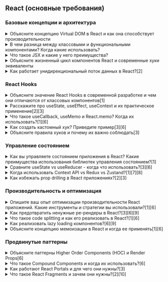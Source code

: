 ## React (основные требования)

### Базовые концепции и архитектура

<details>
<summary>Объясните концепцию Virtual DOM в React и как она способствует производительности</summary>

> Отличный вопрос! Давайте разберем концепцию Virtual DOM подробно, поскольку это одна из ключевых особенностей React.

## Что такое Virtual DOM?

**Virtual DOM (виртуальный DOM)** — это легковесное представление реального DOM в памяти JavaScript. Это **JavaScript-объект**, который содержит структуру и свойства элементов интерфейса, но не может напрямую манипулировать элементами на экране[1][2].

```javascript
// Пример Virtual DOM объекта
{
  type: 'div',
  props: {
    id: 'container',
    className: 'main-content'
  },
  children: [
    {
      type: 'h1',
      props: { className: 'title' },
      children: ['Hello World']
    },
    {
      type: 'button',
      props: { onClick: handleClick },
      children: ['Click me']
    }
  ]
}
```

## Как работает Virtual DOM?

### Процесс работы состоит из трех фаз:

**1. Render Phase (Фаза рендеринга)**

- React создает новое представление Virtual DOM при изменении состояния компонента
- Вызывается метод `render()` для генерации нового дерева Virtual DOM[3]

**2. Diffing Algorithm (Алгоритм сравнения)**

- React сравнивает новое Virtual DOM дерево с предыдущим снимком
- Определяются минимальные изменения, необходимые для обновления[4][5]

**3. Commit Phase (Фаза применения)**

- Применяются только необходимые изменения к реальному DOM
- Обновления группируются (batching) для оптимизации производительности[3]

## Как Virtual DOM улучшает производительность?

### 1. **Минимизация операций с реальным DOM**

Реальный DOM содержит сотни свойств для каждого элемента (align, title, lang, translate, dir, hidden, accessKey и т.д.)[6]. Virtual DOM — это простой JavaScript объект, манипуляции с которым значительно быстрее[7].

### 2. **Batch Updates (Групповые обновления)**

React собирает множественные изменения состояния в одну операцию обновления, избегая ненужных перерендеров[8][9].

### 3. **Эффективный алгоритм сравнения**

React использует эвристический O(n) алгоритм вместо стандартного O(n³), основанный на двух допущениях[9]:

- Элементы разных типов создают разные деревья
- Разработчик может указать стабильные элементы через `key` prop

### 4. **Избежание полной перерисовки**

Вместо обновления всего DOM дерева, React обновляет только измененные узлы[1][2].

## Процесс Reconciliation (Согласования)

**Reconciliation** — это процесс, который React использует для определения изменений между Virtual DOM деревьями[10]:

```javascript
// Было
<div>
  <Counter value={1} />
</div>

// Стало
<div>
  <Counter value={2} />
</div>

// React обновит только prop 'value', сохранив компонент
```

### Правила сравнения:

1. **Разные типы элементов** → полная замена поддерева[11]
2. **Одинаковые типы** → обновление только измененных атрибутов[4]
3. **Списки элементов** → использование `key` для оптимального сопоставления[11]

## Практический пример

```javascript
function UserList({ users }) {
  return (
    <ul>
      {users.map((user) => (
        <li key={user.id}>{user.name}</li>
      ))}
    </ul>
  );
}

// При добавлении нового пользователя:
// Virtual DOM: создается новое дерево с дополнительным <li>
// Diffing: React определяет, что добавлен один элемент
// Real DOM: добавляется только новый <li>, остальные не трогаются
```

## Важные особенности

### React Fiber Architecture

Современный React использует **Fiber** — усовершенствованную архитектуру, которая[1]:

- Разбивает работу на небольшие управляемые части
- Позволяет приостанавливать и возобновлять задачи
- Приоритизирует важные обновления (клики, анимации)

### Ограничения оптимизации

Важно понимать, что Virtual DOM не всегда быстрее прямых манипуляций с DOM. При грамотном ванильном JavaScript можно достичь лучшей производительности[8]. Основная ценность Virtual DOM — в **упрощении разработки** сложных приложений.

## Ключевые выводы для собеседования:

1. **Virtual DOM** — это концепция оптимизации, а не волшебная пуля
2. Производительность достигается через **минимизацию операций с реальным DOM**
3. **Алгоритм reconciliation** — ключ к эффективности React
4. Понимание принципов работы помогает писать более оптимизированные компоненты
5. `key` prop критически важен для производительности списков

</details>

<details>
  <summary>В чем разница между классовыми и функциональными компонентами? Когда какие использовать?</summary>

Отличный вопрос! Это одна из ключевых тем для понимания эволюции React. Давайте разберем подробно.

## Основные различия

### **Классовые компоненты**

```javascript
class UserProfile extends React.Component {
  constructor(props) {
    super(props);
    this.state = {
      user: null,
      loading: true,
    };
  }

  componentDidMount() {
    this.fetchUser();
  }

  componentDidUpdate(prevProps) {
    if (prevProps.userId !== this.props.userId) {
      this.fetchUser();
    }
  }

  fetchUser = async () => {
    this.setState({ loading: true });
    const user = await api.getUser(this.props.userId);
    this.setState({ user, loading: false });
  };

  render() {
    const { user, loading } = this.state;

    if (loading) return <div>Loading...</div>;

    return (
      <div>
        <h1>{user.name}</h1>
        <p>{user.email}</p>
      </div>
    );
  }
}
```

### **Функциональные компоненты с хуками**

```javascript
function UserProfile({ userId }) {
  const [user, setUser] = useState(null);
  const [loading, setLoading] = useState(true);

  const fetchUser = useCallback(async () => {
    setLoading(true);
    const userData = await api.getUser(userId);
    setUser(userData);
    setLoading(false);
  }, [userId]);

  useEffect(() => {
    fetchUser();
  }, [fetchUser]);

  if (loading) return <div>Loading...</div>;

  return (
    <div>
      <h1>{user.name}</h1>
      <p>{user.email}</p>
    </div>
  );
}
```

## Ключевые различия

### **1. Синтаксис и читаемость**

**Функциональные компоненты:**[1][2]

- Более простой и лаконичный синтаксис
- Меньше boilerplate кода
- Нет необходимости в `this` контексте
- Более функциональный подход к программированию

**Классовые компоненты:**[1]

- Более многословный синтаксис
- Необходимость в конструкторе и методах lifecycle
- Работа с `this` контекстом может вызывать путаницу

### **2. Управление состоянием**

**Функциональные:** `useState` хук[3]

```javascript
const [count, setCount] = useState(0);
const [user, setUser] = useState(null);
```

**Классовые:** `this.state` и `this.setState`[1]

```javascript
this.state = { count: 0, user: null };
this.setState({ count: this.state.count + 1 });
```

### **3. Lifecycle методы**

**Функциональные:** `useEffect` хук[2]

```javascript
// componentDidMount + componentDidUpdate
useEffect(() => {
  fetchData();
}, [dependency]);

// componentWillUnmount
useEffect(() => {
  return () => {
    cleanup();
  };
}, []);
```

**Классовые:** Отдельные методы[1]

```javascript
componentDidMount() { /* логика */ }
componentDidUpdate(prevProps) { /* логика */ }
componentWillUnmount() { /* очистка */ }
```

## Преимущества функциональных компонентов

### **1. Производительность**[2][3]

- Более легковесные по сравнению с классами
- Лучшая оптимизация со стороны React
- Встроенные возможности мемоизации (`useMemo`, `useCallback`)

### **2. Переиспользование логики**[2][4]

```javascript
// Кастомный хук для переиспользования логики
function useApi(endpoint) {
  const [data, setData] = useState(null);
  const [loading, setLoading] = useState(true);

  useEffect(() => {
    fetch(endpoint)
      .then((res) => res.json())
      .then((data) => {
        setData(data);
        setLoading(false);
      });
  }, [endpoint]);

  return { data, loading };
}

// Использование в разных компонентах
function UserList() {
  const { users, loading } = useApi("/api/users");
  // ...
}

function PostList() {
  const { posts, loading } = useApi("/api/posts");
  // ...
}
```

### **3. Упрощенное тестирование**[2][3]

- Функции легче тестировать, чем классы
- Меньше моков и сложной настройки
- Кастомные хуки можно тестировать изолированно

### **4. Лучшая совместимость с TypeScript**[5]

```typescript
interface UserProfileProps {
  userId: string;
  onUserLoad?: (user: User) => void;
}

const UserProfile: React.FC<UserProfileProps> = ({ userId, onUserLoad }) => {
  // TypeScript автоматически выводит типы для useState
  const [user, setUser] = useState<User | null>(null);
  // ...
};
```

## Когда использовать классовые компоненты

### **1. Error Boundaries** (пока единственный случай)[6][7]

```javascript
class ErrorBoundary extends React.Component {
  constructor(props) {
    super(props);
    this.state = { hasError: false };
  }

  static getDerivedStateFromError(error) {
    return { hasError: true };
  }

  componentDidCatch(error, errorInfo) {
    console.log("Error caught:", error, errorInfo);
  }

  render() {
    if (this.state.hasError) {
      return <h1>Something went wrong.</h1>;
    }
    return this.props.children;
  }
}
```

### **2. Legacy кодовые базы**[5][8]

- При работе с существующими проектами
- Постепенная миграция может быть более практичной
- Нет необходимости переписывать работающий код

## Современные рекомендации (2025)

### **React команда официально рекомендует:**[9][8]

1. **Использовать функциональные компоненты** для всех новых проектов
2. **Хуки заменяют** большинство возможностей классовых компонентов
3. **Классовые компоненты не deprecated**, но не развиваются активно

### **В индустрии:**[10][11]

- 95%+ новых React проектов используют функциональные компоненты
- Большинство библиотек и туториалов фокусируются на хуках
- Компании предпочитают функциональный подход при найме

## Практические советы для собеседования

### **Что говорить:**

1. **"Предпочитаю функциональные компоненты"** с обоснованием
2. **Понимаю оба подхода** и могу работать с legacy кодом
3. **Знаю когда использовать классы** (Error Boundaries)
4. **Понимаю эволюцию React** и причины появления хуков

### **Пример хорошего ответа:**

> "В современной разработке я использую функциональные компоненты с хуками, так как они обеспечивают более чистый код, лучшую переиспользуемость логики через кастомные хуки и упрощают тестирование. Однако я понимаю классовые компоненты и могу с ними работать в legacy проектах. Классы все еще необходимы для Error Boundaries, но в остальном хуки покрывают все потребности современной разработки."

## Заключение

**Функциональные компоненты с хуками** — стандарт современной React разработки. Они проще, производительнее и более функциональны. **Классовые компоненты** остаются актуальными только для Error Boundaries и работы с legacy кодом[7][8].

</details>
<details>
  <summary>
  Что такое JSX и какие у него преимущества?
  </summary>

> Отличный фундаментальный вопрос! JSX — одна из ключевых особенностей React, поэтому важно понимать его глубоко.

## Что такое JSX?

**JSX (JavaScript XML)** — это синтаксическое расширение JavaScript, которое позволяет писать HTML-подобный код прямо внутри JavaScript файлов[1][2]. JSX не является ни JavaScript, ни HTML — это специальный синтаксис, который **транспилируется** в обычный JavaScript.

### Простой пример:

```javascript
// JSX
const element = <h1>Hello, World!</h1>;

// Транспилируется в:
const element = React.createElement("h1", null, "Hello, World!");
```

## Как работает JSX?

### Процесс трансформации:

**1. Написание JSX**[1]

```javascript
const greeting = (
  <div className="container">
    <h1>Welcome, {userName}!</h1>
    <p>Today is {new Date().toLocaleDateString()}</p>
  </div>
);
```

**2. Транспиляция через Babel**[3]

```javascript
const greeting = React.createElement(
  "div",
  { className: "container" },
  React.createElement("h1", null, "Welcome, ", userName, "!"),
  React.createElement("p", null, "Today is ", new Date().toLocaleDateString())
);
```

**3. Создание Virtual DOM элементов**[1]
React использует эти `createElement` вызовы для построения Virtual DOM дерева.

## Основные преимущества JSX

### **1. Читаемость и интуитивность**[4][5]

**JSX:**

```javascript
function UserCard({ user }) {
  return (
    <div className="user-card">
      <img src={user.avatar} alt={user.name} />
      <h2>{user.name}</h2>
      <p>{user.email}</p>
    </div>
  );
}
```

**Без JSX:**

```javascript
function UserCard({ user }) {
  return React.createElement(
    "div",
    { className: "user-card" },
    React.createElement("img", { src: user.avatar, alt: user.name }),
    React.createElement("h2", null, user.name),
    React.createElement("p", null, user.email)
  );
}
```

### **2. Встроенная безопасность**[6][5]

JSX **автоматически экранирует** значения, защищая от XSS атак:

```javascript
const userInput = "<script>alert('hack')</script>";
const element = <div>{userInput}</div>; // Безопасно! Выведется как текст
```

### **3. Лучшие сообщения об ошибках**[4][6]

React предоставляет более точные и понятные ошибки при использовании JSX, что упрощает отладку.

### **4. Интеграция с JavaScript выражениями**[1][3]

```javascript
function TodoList({ todos, filter }) {
  return (
    <ul>
      {todos
        .filter(
          (todo) =>
            filter === "all" || todo.completed === (filter === "completed")
        )
        .map((todo) => (
          <li key={todo.id} className={todo.completed ? "completed" : ""}>
            {todo.text}
          </li>
        ))}
    </ul>
  );
}
```

### **5. Поддержка компонентной архитектуры**[7][8]

JSX естественно интегрируется с компонентным подходом React:

```javascript
function App() {
  return (
    <div>
      <Header />
      <Navigation />
      <MainContent>
        <Sidebar />
        <ArticleList />
      </MainContent>
      <Footer />
    </div>
  );
}
```

## Ключевые особенности JSX

### **1. Динамический контент через `{}`**[1][3]

```javascript
const name = "Alice";
const element = <h1>Hello, {name}!</h1>;
```

### **2. Атрибуты в camelCase**[3][5]

```javascript
// HTML: class, for, tabindex
// JSX: className, htmlFor, tabIndex
const input = <input className="form-field" tabIndex={1} />;
```

### **3. Самозакрывающиеся теги**[3]

```javascript
const image = <img src="photo.jpg" alt="Description" />;
const lineBreak = <br />;
```

### **4. Условный рендеринг**[3]

```javascript
const element = isLoggedIn ? (
  <WelcomeMessage user={currentUser} />
) : (
  <LoginForm />
);
```

### **5. Фрагменты**[3]

```javascript
// React.Fragment или короткий синтаксис <>
return (
  <>
    <h1>Title</h1>
    <p>Description</p>
  </>
);
```

## Современные возможности JSX

### **TypeScript интеграция**[9]

```typescript
interface Props {
  title: string;
  children: React.ReactNode;
}

const Modal: React.FC<Props> = ({ title, children }) => (
  <div className="modal">
    <h2>{title}</h2>
    {children}
  </div>
);
```

### **Inline стили как объекты**[3]

```javascript
const styles = {
  color: "blue",
  fontSize: "18px",
  fontWeight: "bold",
};

const element = <h1 style={styles}>Styled heading</h1>;
```

## Является ли JSX обязательным?

**Нет!** JSX не обязателен для React[7][5], но **настоятельно рекомендуется** потому что:

- Упрощает разработку сложных интерфейсов
- Улучшает читаемость кода
- Обеспечивает лучший developer experience
- Стал индустриальным стандартом

## Производительность

JSX **не влияет на runtime производительность**[10] — он полностью транспилируется на этапе сборки. Финальный JavaScript код работает так же быстро, как если бы вы писали `React.createElement` вручную.

## Практические советы для собеседования

### **Что подчеркнуть:**

1. **JSX — это синтаксический сахар** над `React.createElement`
2. **Безопасность по умолчанию** — автоматическое экранирование
3. **Лучший DX** (developer experience) — читаемость и отладка
4. **Интеграция с инструментами** — TypeScript, ESLint, Prettier
5. **Не обязателен**, но стал стандартом индустрии

### **Хороший ответ на собеседовании:**

> "JSX — это синтаксическое расширение JavaScript, которое позволяет писать HTML-подобную разметку прямо в JavaScript коде. Основные преимущества: улучшенная читаемость, встроенная защита от XSS, лучшие сообщения об ошибках и естественная интеграция с компонентной архитектурой React. JSX транспилируется в React.createElement вызовы, поэтому не влияет на производительность runtime. Хотя он не обязателен, JSX стал индустриальным стандартом благодаря значительному улучшению developer experience."

</details>
<details>
  <summary>Объясните жизненный цикл компонентов React и современные хуки эквиваленты</summary>

> Отлично! Это фундаментальный вопрос, который демонстрирует глубокое понимание React. Давайте подробно разберем жизненный цикл компонентов и их современные эквиваленты в хуках.

## Фазы жизненного цикла React компонентов

React компоненты проходят через **три основные фазы**[1][2]:

### **1. Mounting (Монтирование)** 🏗️

Компонент создается и вставляется в DOM

### **2. Updating (Обновление)** 🔄

Компонент перерендеривается при изменении props или state

### **3. Unmounting (Размонтирование)** 🗑️

Компонент удаляется из DOM

## Классовые компоненты: Lifecycle методы

### **Mounting Phase**

```javascript
class UserProfile extends React.Component {
  constructor(props) {
    super(props);
    // 1. Инициализация state
    this.state = { user: null, loading: true };
    console.log("1. Constructor");
  }

  componentDidMount() {
    // 2. Вызывается ПОСЛЕ первого рендера
    console.log("2. componentDidMount");
    this.fetchUser();
  }

  render() {
    // 3. Возвращает JSX для отображения
    console.log("3. Render");
    return (
      <div>{this.state.loading ? "Loading..." : this.state.user?.name}</div>
    );
  }
}
```

### **Updating Phase**

```javascript
componentDidUpdate(prevProps, prevState) {
  // Вызывается ПОСЛЕ каждого обновления
  console.log('componentDidUpdate');

  if (prevProps.userId !== this.props.userId) {
    this.fetchUser(); // Перезагрузка при изменении userId
  }
}

shouldComponentUpdate(nextProps, nextState) {
  // Оптимизация: можно предотвратить лишние рендеры
  return nextProps.userId !== this.props.userId;
}
```

### **Unmounting Phase**

```javascript
componentWillUnmount() {
  // Очистка ресурсов перед удалением
  console.log('componentWillUnmount');
  clearInterval(this.timer);
  this.subscription?.unsubscribe();
}
```

## Функциональные компоненты: Хуки эквиваленты

### **useEffect - универсальный заменитель**[3][4]

`useEffect` **объединяет три lifecycle метода** в одном хуке:

- `componentDidMount`
- `componentDidUpdate`
- `componentWillUnmount`

### **1. componentDidMount эквивалент**

```javascript
function UserProfile({ userId }) {
  const [user, setUser] = useState(null);
  const [loading, setLoading] = useState(true);

  // componentDidMount - выполняется ОДИН раз после монтирования
  useEffect(() => {
    console.log("Эквивалент componentDidMount");
    fetchUser();
  }, []); // Пустой массив зависимостей = выполнить один раз

  const fetchUser = async () => {
    setLoading(true);
    const userData = await api.getUser(userId);
    setUser(userData);
    setLoading(false);
  };

  return <div>{loading ? "Loading..." : user?.name}</div>;
}
```

### **2. componentDidUpdate эквивалент**[5]

```javascript
function UserProfile({ userId }) {
  const [user, setUser] = useState(null);

  // componentDidUpdate - выполняется при изменении userId
  useEffect(() => {
    console.log("Эквивалент componentDidUpdate");
    fetchUser();
  }, [userId]); // Выполнится при изменении userId

  // Можно отслеживать несколько зависимостей
  useEffect(() => {
    console.log("Выполнится при изменении userId или theme");
  }, [userId, theme]);

  return <div>{user?.name}</div>;
}
```

### **3. componentWillUnmount эквивалент**[6]

```javascript
function Timer() {
  const [count, setCount] = useState(0);

  useEffect(() => {
    const interval = setInterval(() => {
      setCount((c) => c + 1);
    }, 1000);

    // Cleanup функция = componentWillUnmount
    return () => {
      console.log("Эквивалент componentWillUnmount");
      clearInterval(interval);
    };
  }, []); // Cleanup выполнится при размонтировании

  return <div>Count: {count}</div>;
}
```

### **4. Комбинированный useEffect**[7]

```javascript
function DataComponent({ id }) {
  const [data, setData] = useState(null);

  useEffect(() => {
    // componentDidMount + componentDidUpdate
    console.log("Загружаем данные для ID:", id);

    const subscription = api.subscribe(id, setData);

    // componentWillUnmount
    return () => {
      console.log("Очищаем подписку");
      subscription.unsubscribe();
    };
  }, [id]); // Перезапуск при изменении id

  return <div>{data?.title}</div>;
}
```

## Полное сравнение методов и хуков

### **Таблица соответствий**[4][5]

| **Классовый метод**       | **Хук эквивалент**                        | **Описание**                           |
| ------------------------- | ----------------------------------------- | -------------------------------------- |
| `constructor()`           | `useState()`                              | Инициализация состояния                |
| `componentDidMount()`     | `useEffect(() => {}, [])`                 | Выполняется после монтирования         |
| `componentDidUpdate()`    | `useEffect(() => {}, [deps])`             | Выполняется при изменении зависимостей |
| `componentWillUnmount()`  | `useEffect(() => { return cleanup }, [])` | Очистка перед размонтированием         |
| `shouldComponentUpdate()` | `React.memo()` + `useMemo()`              | Оптимизация рендеринга                 |

### **shouldComponentUpdate эквивалент**[6]

```javascript
// Классовый компонент
class ExpensiveComponent extends React.Component {
  shouldComponentUpdate(nextProps) {
    return nextProps.data !== this.props.data;
  }
}

// Функциональный эквивалент
const ExpensiveComponent = React.memo(
  ({ data }) => {
    return <div>{data}</div>;
  },
  (prevProps, nextProps) => {
    // true = не перерендеривать, false = перерендерить
    return prevProps.data === nextProps.data;
  }
);

// Или с useMemo для вычислений
function ExpensiveComponent({ data }) {
  const expensiveValue = useMemo(() => {
    return computeExpensiveValue(data);
  }, [data]); // Пересчитывается только при изменении data

  return <div>{expensiveValue}</div>;
}
```

## Важные отличия useEffect от lifecycle методов

### **1. Время выполнения**[8][9]

```javascript
// componentDidMount выполняется ДО paint браузера
componentDidMount() {
  // Блокирует отрисовку до завершения
  document.body.style.backgroundColor = 'red';
}

// useEffect выполняется ПОСЛЕ paint браузера
useEffect(() => {
  // НЕ блокирует отрисовку, выполняется асинхронно
  document.body.style.backgroundColor = 'red';
}, []);

// Для синхронного выполнения используйте useLayoutEffect
useLayoutEffect(() => {
  // Выполняется ДО paint, как componentDidMount
  document.body.style.backgroundColor = 'red';
}, []);
```

### **2. Множественные эффекты**[2]

```javascript
// В классах - один метод на всё
componentDidMount() {
  this.fetchUser();
  this.setupEventListeners();
  this.startTimer();
}

// С хуками - логическое разделение
function MyComponent() {
  // Отдельный эффект для пользователя
  useEffect(() => {
    fetchUser();
  }, []);

  // Отдельный эффект для событий
  useEffect(() => {
    const handleResize = () => {};
    window.addEventListener('resize', handleResize);
    return () => window.removeEventListener('resize', handleResize);
  }, []);

  // Отдельный эффект для таймера
  useEffect(() => {
    const timer = setInterval(() => {}, 1000);
    return () => clearInterval(timer);
  }, []);
}
```

## Практический пример: рефакторинг с классов на хуки

### **Было (класс):**

```javascript
class UserDashboard extends React.Component {
  constructor(props) {
    super(props);
    this.state = {
      user: null,
      posts: [],
      loading: true,
      error: null,
    };
  }

  componentDidMount() {
    this.loadUserData();
  }

  componentDidUpdate(prevProps) {
    if (prevProps.userId !== this.props.userId) {
      this.loadUserData();
    }
  }

  componentWillUnmount() {
    this.cleanup();
  }

  loadUserData = async () => {
    try {
      this.setState({ loading: true });
      const [user, posts] = await Promise.all([
        api.getUser(this.props.userId),
        api.getUserPosts(this.props.userId),
      ]);
      this.setState({ user, posts, loading: false });
    } catch (error) {
      this.setState({ error, loading: false });
    }
  };

  cleanup = () => {
    // Очистка подписок
  };
}
```

### **Стало (хуки):**

```javascript
function UserDashboard({ userId }) {
  const [user, setUser] = useState(null);
  const [posts, setPosts] = useState([]);
  const [loading, setLoading] = useState(true);
  const [error, setError] = useState(null);

  const loadUserData = useCallback(async () => {
    try {
      setLoading(true);
      setError(null);
      const [userData, postsData] = await Promise.all([
        api.getUser(userId),
        api.getUserPosts(userId),
      ]);
      setUser(userData);
      setPosts(postsData);
    } catch (err) {
      setError(err);
    } finally {
      setLoading(false);
    }
  }, [userId]);

  useEffect(() => {
    loadUserData();

    return () => {
      // Очистка подписок
    };
  }, [loadUserData]);

  // Остальной JSX...
}
```

## Советы для собеседования

### **Что подчеркнуть:**

1. **useEffect объединяет три lifecycle метода** в один хук
2. **Dependency array контролирует** когда эффект выполняется
3. **Cleanup функция** заменяет componentWillUnmount
4. **Множественные useEffect** для логического разделения
5. **Время выполнения отличается** - useEffect асинхронный

### **Хороший ответ:**

> "Жизненный цикл React компонентов состоит из трех фаз: mounting, updating и unmounting. В классовых компонентах для каждой фазы есть специальные методы: componentDidMount, componentDidUpdate, componentWillUnmount. В функциональных компонентах хук useEffect заменяет все эти методы. Dependency array определяет когда эффект выполняется: пустой массив [] эквивалентен componentDidMount, массив с зависимостями - componentDidUpdate, а cleanup функция - componentWillUnmount. Преимущество хуков в том, что можно создавать множественные эффекты для логического разделения кода."

</details>
<details>
  <summary>Как работает унидирекциональный поток данных в React?[2]</summary>

Отличный вопрос! Унидирекциональный поток данных — это **фундаментальная архитектурная концепция React**, которая отличает его от многих других фреймворков. Давайте разберем подробно.

## Что такое унидирекциональный поток данных?

**Унидирекциональный поток данных (Unidirectional Data Flow)** — это архитектурный паттерн, при котором данные движутся строго **в одном направлении**: от родительских компонентов к дочерним через **props**[1][2]. Дочерние компоненты **не могут напрямую изменять** данные, которые они получают.

### Визуальное представление:

```
┌─────────────┐
│   Parent    │  ──► State (источник истины)
│ Component   │
└─────┬───────┘
      │ props ↓ (данные вниз)
┌─────▼───────┐
│    Child    │  ──► Получает данные, но не может их изменить
│ Component   │
└─────────────┘
      │ callbacks ↑ (события вверх)
      ▼
┌─────────────┐
│   Parent    │  ──► Обновляет state
│ Component   │
└─────────────┘
```

## Принцип "Props Down, Events Up"

### **1. Props Down (Данные вниз)**[1][3]

```javascript
// Родительский компонент
function App() {
  const [user, setUser] = useState({ name: "Alice", age: 25 });
  const [posts, setPosts] = useState([]);

  return (
    <div>
      <UserProfile user={user} /> {/* Данные передаются вниз */}
      <PostList posts={posts} /> {/* через props */}
    </div>
  );
}

// Дочерний компонент
function UserProfile({ user }) {
  // user доступен только для чтения
  // Компонент НЕ МОЖЕТ изменить user напрямую
  return (
    <div>
      <h1>{user.name}</h1>
      <p>Age: {user.age}</p>
    </div>
  );
}
```

### **2. Events Up (События вверх)**[3][4]

```javascript
// Родительский компонент
function App() {
  const [count, setCount] = useState(0);

  // Функция-обработчик, которая может изменить состояние
  const incrementCount = () => {
    setCount(count + 1);
  };

  return (
    <div>
      <Counter
        count={count} // Данные вниз
        onIncrement={incrementCount} // Callback вверх
      />
    </div>
  );
}

// Дочерний компонент
function Counter({ count, onIncrement }) {
  return (
    <div>
      <p>Count: {count}</p>
      {/* Дочерний компонент "просит" родителя изменить данные */}
      <button onClick={onIncrement}>Increment</button>
    </div>
  );
}
```

## Практический пример: Todo приложение

```javascript
function TodoApp() {
  const [todos, setTodos] = useState([
    { id: 1, text: "Learn React", completed: false },
    { id: 2, text: "Build an app", completed: true },
  ]);

  // Все изменения состояния происходят в родителе
  const addTodo = (text) => {
    const newTodo = { id: Date.now(), text, completed: false };
    setTodos([...todos, newTodo]);
  };

  const toggleTodo = (id) => {
    setTodos(
      todos.map((todo) =>
        todo.id === id ? { ...todo, completed: !todo.completed } : todo
      )
    );
  };

  const deleteTodo = (id) => {
    setTodos(todos.filter((todo) => todo.id !== id));
  };

  return (
    <div>
      {/* Данные передаются вниз, callbacks передаются вниз */}
      <AddTodoForm onAdd={addTodo} />
      <TodoList todos={todos} onToggle={toggleTodo} onDelete={deleteTodo} />
    </div>
  );
}

function TodoList({ todos, onToggle, onDelete }) {
  return (
    <ul>
      {todos.map((todo) => (
        <TodoItem
          key={todo.id}
          todo={todo} // Данные вниз
          onToggle={onToggle} // События вверх
          onDelete={onDelete} // События вверх
        />
      ))}
    </ul>
  );
}

function TodoItem({ todo, onToggle, onDelete }) {
  return (
    <li>
      <span
        style={{ textDecoration: todo.completed ? "line-through" : "none" }}
        onClick={() => onToggle(todo.id)} // Вызываем callback
      >
        {todo.text}
      </span>
      <button onClick={() => onDelete(todo.id)}>Delete</button>
    </li>
  );
}
```

## Сравнение с двунаправленным потоком данных

### **React (Унидирекциональный)**[5][6]

```javascript
// Контролируемый компонент
function LoginForm() {
  const [email, setEmail] = useState("");

  return (
    <div>
      <input
        value={email} // State → UI
        onChange={(e) => setEmail(e.target.value)} // UI → State (через event)
      />
      <p>Email: {email}</p>
    </div>
  );
}
```

### **Angular/Vue (Двунаправленный)**[7]

```html
<!-- Vue.js - автоматическая синхронизация -->
<input v-model="email" />
<!-- Автоматическая двусторонняя связь -->
<p>{{ email }}</p>

<!-- Angular -->
<input [(ngModel)]="email" />
<!-- Two-way binding -->
<p>{{ email }}</p>
```

## Преимущества унидирекционального потока

### **1. Предсказуемость**[1][8]

```javascript
// Легко понять, откуда приходят данные и как они изменяются
function UserDashboard({ userId }) {
  const [user, setUser] = useState(null);

  // Единственное место, где изменяется user
  useEffect(() => {
    fetchUser(userId).then(setUser);
  }, [userId]);

  // Ясно видно, что user может изменить только fetchUser
  return <UserProfile user={user} />;
}
```

### **2. Легкость отладки**[8][4]

- **Единый источник истины** — состояние хранится в одном месте
- **Четкий поток данных** — легко проследить, откуда пришли данные
- **Контролируемые изменения** — все изменения происходят через определенные функции

### **3. Тестируемость**[8]

```javascript
// Легко тестировать - просто передаем props и проверяем результат
test("TodoItem renders correctly", () => {
  const todo = { id: 1, text: "Test todo", completed: false };
  const onToggle = jest.fn();

  render(<TodoItem todo={todo} onToggle={onToggle} />);

  expect(screen.getByText("Test todo")).toBeInTheDocument();
});
```

## Lifting State Up (Поднятие состояния)

Когда несколько компонентов должны разделять одно состояние, его **поднимают к ближайшему общему родителю**[9][3]:

```javascript
// Плохо - дублированное состояние
function App() {
  return (
    <div>
      <TemperatureInput scale="c" /> {/* Свое состояние */}
      <TemperatureInput scale="f" /> {/* Свое состояние */}
    </div>
  );
}

// Хорошо - общее состояние в родителе
function App() {
  const [temperature, setTemperature] = useState("");
  const [scale, setScale] = useState("c");

  return (
    <div>
      <TemperatureInput
        scale="c"
        temperature={scale === "c" ? temperature : toCelsius(temperature)}
        onTemperatureChange={(temp) => {
          setTemperature(temp);
          setScale("c");
        }}
      />
      <TemperatureInput
        scale="f"
        temperature={scale === "f" ? temperature : toFahrenheit(temperature)}
        onTemperatureChange={(temp) => {
          setTemperature(temp);
          setScale("f");
        }}
      />
    </div>
  );
}
```

## Управление сложным состоянием

### **Context API для глубокой передачи данных**[1]

```javascript
// Создание контекста
const UserContext = createContext();

function App() {
  const [user, setUser] = useState(null);

  return (
    <UserContext.Provider value={{ user, setUser }}>
      <Header />
      <MainContent />
      <Footer />
    </UserContext.Provider>
  );
}

// Использование в глубоко вложенном компоненте
function UserProfile() {
  const { user } = useContext(UserContext); // Прямой доступ без prop drilling

  return <div>{user?.name}</div>;
}
```

### **Redux для централизованного управления**[1]

```javascript
// Все изменения через actions и reducers
const store = createStore(rootReducer);

// Компонент получает данные из store
function TodoList() {
  const todos = useSelector((state) => state.todos);
  const dispatch = useDispatch();

  const handleAddTodo = (text) => {
    dispatch({ type: "ADD_TODO", payload: text }); // Унидирекциональный поток
  };

  return (
    <div>
      {todos.map((todo) => (
        <TodoItem key={todo.id} todo={todo} />
      ))}
    </div>
  );
}
```

## Важные принципы

### **1. Immutability (Неизменяемость)**[1]

```javascript
// Плохо - мутация состояния
const addTodo = (text) => {
  todos.push({ id: Date.now(), text }); // Прямая мутация
  setTodos(todos);
};

// Хорошо - создание нового состояния
const addTodo = (text) => {
  setTodos([...todos, { id: Date.now(), text }]); // Новый массив
};
```

### **2. Single Source of Truth**[8]

```javascript
// Состояние хранится в одном месте
function App() {
  const [appState, setAppState] = useState({
    user: null,
    todos: [],
    theme: "light",
  });

  // Все изменения через централизованные функции
  const updateUser = (user) => {
    setAppState((prev) => ({ ...prev, user }));
  };

  return (
    <StateContext.Provider value={{ appState, updateUser }}>
      <MainApp />
    </StateContext.Provider>
  );
}
```

## Советы для собеседования

### **Что подчеркнуть:**

1. **"Props down, events up"** — основной принцип React
2. **Предсказуемость и отладка** — главные преимущества
3. **Lifting state up** — решение для общего состояния
4. **Immutability** — важность неизменяемости данных
5. **Context API/Redux** — решения для сложных случаев

### **Хороший ответ:**

> "Унидирекциональный поток в React означает, что данные всегда текут в одном направлении: от родительских компонентов к дочерним через props. Дочерние компоненты не могут напрямую изменять полученные данные, вместо этого они используют callback функции для уведомления родителей о необходимости изменений. Это следует принципу 'props down, events up'. Основные преимущества: предсказуемость поведения, простота отладки, четкое разделение ответственности. Для сложных случаев используются Context API или внешние библиотеки управления состоянием как Redux, но они сохраняют унидирекциональность."

</details>

### React Hooks

<details>
  <summary>Объясните значение React Hooks в современной разработке и чем они отличаются от классовых компонентов[1]</summary>
</details>
<details>
  <summary>Расскажите про useState, useEffect, useContext и их практическое применение[2][3]</summary>
</details>
<details>
  <summary>Что такое useCallback, useMemo и React.memo? Когда их использовать?[1][6]</summary>
</details>
<details>
  <summary>Как создать кастомный хук? Приведите пример[3][6]</summary>
</details>
<details>
  <summary>Объясните правила хуков и почему их важно соблюдать[3]</summary>
</details>

### Управление состоянием

<details>
  <summary>Как вы управляете состоянием приложения в React? Какие преимущества использования библиотек управления состоянием?[1]</summary>
</details>
<details>
  <summary>Сравните useState vs useReducer - когда что использовать?[3][6]</summary>
</details>
<details>
  <summary>Когда использовать Context API vs Redux vs Zustand?[1][7][8]</summary>
</details>
<details>
  <summary>Как избежать prop drilling в React приложениях?[2][3]</summary>
</details>

### Производительность и оптимизация

<details>
  <summary>Опишите ваш опыт оптимизации производительности React приложений. Какие инструменты и стратегии вы использовали?[1][6]</summary>
</details>
<details>
  <summary>Как предотвратить ненужные ре-рендеры в React?[3][6][9]</summary>
</details>
<details>
  <summary>Что такое code splitting и как его реализовать в React?[1][6]</summary>
</details>
<details>
  <summary>Как реализовать lazy loading компонентов?[6][9]</summary>
</details>
<details>
  <summary>Объясните концепцию мемоизации в React и когда ее применять[1][6]</summary>
</details>

### Продвинутые паттерны

<details>
  <summary>Объясните паттерны Higher Order Components (HOC) и Render Props[6]</summary>
</details>
<details>
  <summary>Что такое Compound Components и когда их использовать?[6]</summary>
</details>
<details>
  <summary>Как работают React Portals и для чего они нужны?[3]</summary>
</details>
<details>
  <summary>Что такое React Fragments и зачем они нужны?[2][10]</summary>
</details>
